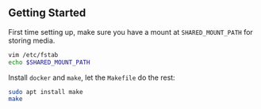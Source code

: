 ## Getting Started

First time setting up, make sure you have a
mount at `SHARED_MOUNT_PATH` for storing media.

```sh
vim /etc/fstab
echo $SHARED_MOUNT_PATH
```

Install `docker` and `make`, let the `Makefile` do the rest:

```sh
sudo apt install make
make
```

